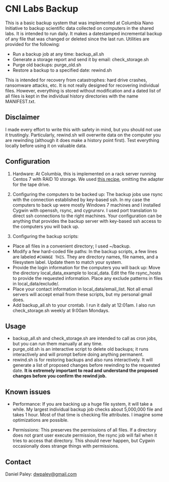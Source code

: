 # CNI Labs Backup

This is a basic backup system that was implemented at Columbia Nano Initiative to
backup scientific data collected on computers in the shared labs. It is intended
to run daily. It makes a datestamped incremental backup of any file that was 
changed or deleted since the last run. Utilities are provided for the following:

* Run a backup job at any time: backup_all.sh
* Generate a storage report and send it by email: check_storage.sh
* Purge old backups: purge_old.sh
* Restore a backup to a specified date: rewind.sh

This is intended for recovery from catastrophes: hard drive crashes, ransomware
attacks, etc. It is not really designed for recovering individual files. However,
everything is stored without modification and a dated list of all files is kept
in the individual history directories with the name MANIFEST.txt.

## Disclaimer

I made every effort to write this with safety in mind, but you should not use it
trustingly. Particularly, rewind.sh will overwrite data on the computer you are
rewinding (although it does make a history point first). Test everything locally
before using it on valuable data.

## Configuration

1. Hardware: At Columbia, this is implemented on a rack server running Centos 7
with RAID 10 storage. We used 
[this recipe](https://community.spiceworks.com/topic/2062740-how-to-build-a-36tb-storage-server-for-1588-49-in-less-than-an-hour),
 omitting the adapter for the tape drive.

2. Configuring the computers to be backed up: The backup jobs use rsync with the
connection established by key-based ssh.  In my case the computers to back up 
were mostly Windows 7 machines and I installed Cygwin with openssh, rsync, and 
cygrunsrv. I used port translation to direct ssh connections to the right
machines. Your configuration can be anything that provides the backup server
with key-based ssh access to the computers you will back up.

3. Configuring the backup scripts: 

* Place all files in a convenient directory; I used ~/backup. 
* Modify a few hard-coded file paths: In the backup scripts, a few lines are
labeled `#CHANGE THIS`. They are directory names, file names, and a filesystem
label. Update them to match your system.
* Provide the login information for the computers you will back up: Move the
directory local_data_example to local_data. Edit the file rsync_hosts to provide
the requested information. Place any exclude patterns in files in
local_data/exclude/.
* Place your contact information in local_data/email_list. Not all email servers
will accept email from these scripts, but my personal gmail does.
* Add backup_all.sh to your crontab. I run it daily at 12:01am. I also run
check_storage.sh weekly at 9:00am Mondays.

## Usage

* backup_all.sh and check_storage.sh are intended to call as cron jobs, but you can
run them manually at any time.
* purge_old.sh is an interactive script to delete
old backups; it runs interactively and will prompt before doing anything
permanent.
* rewind.sh is for restoring backups and also runs interactively. It
will generate a list of proposed changes before rewinding to the requested date.
**It is extremely important to read and understand the proposed changes before
you confirm the rewind job.**

## Known issues

* Performance: If you are backing up a huge file system, it will take a while.
My largest individual backup job checks about 5,000,000 file and takes 1 hour.
Most of that time is checking file attributes. I imagine some optimizations are
possible.

* Permissions: This preserves the permissions of all files. If a directory does
not grant user execute permission, the rsync job will fail when it tries to
access that directory. This should never happen, but Cygwin occasionally does
strange things with permissions.

## Contact

Daniel Paley: dwpaley@gmail.com
